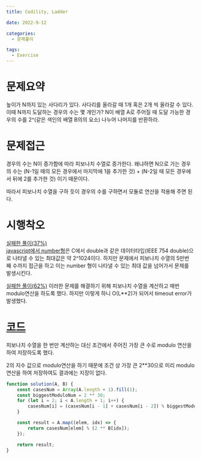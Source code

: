 ```yaml
---
title: Codility, Ladder

date: 2022-9-12

categories:
  - 문제풀이

tags:
  - Exercise
---
```


# 문제요약

높이가 N까지 있는 사다리가 있다. 사다리를 올라갈 때 1개 혹은 2개 씩 올라갈 수 있다. 이때 N까지 도달하는 경우의 수는 몇 개인가? N이 배열 A로 주어질 때 도달 가능한 경우의 수를 2^(같은 색인의 배열 B의의 요소) 나누어 나머지를 반환하라.

# 문제접근

경우의 수는 N이 증가함에 따라 피보나치 수열로 증가한다. 왜냐하면 N으로 가는 경우의 수는 (N-1일 때의 모든 경우에서 마지막에 1을 추가한 것) + (N-2일 때 모든 경우에서 뒤에 2를 추가한 것) 이기 때문이다.

따라서 피보나치 수열을 구하 듯이 경우의 수를 구하면서 모듈로 연산을 적용해 주면 된다.

# 시행착오

[실패한 풀이(37%)](https://app.codility.com/demo/results/training3CWUCT-T4F/)  
[javascript에서 number형](https://developer.mozilla.org/ko/docs/Web/JavaScript/Reference/Global_Objects/Number)은 C에서 double과 같은 데이터타입(IEEE 754 double)으로 나타낼 수 있는 최대값은 약 2^1024이다. 하지만 문제에서 피보나치 수열의 5만번 째 수까지 접근을 하고 이는 number 형이 나타낼 수 있는 최대 값을 넘어가서 문제를 발생시킨다.

[실패한 풀이(62%)](https://app.codility.com/demo/results/trainingJJ6GCZ-FFX/)
이러한 문제를 해결하기 위해 피보나치 수열을 계산하고 매번 modulo연산을 하도록 했다. 하지만 이렇게 하니 O(L\*\*2)가 되어서 timeout error가 발생했다.

# [코드](https://app.codility.com/demo/results/trainingB4N2KD-77G/)

피보나치 수열을 한 번만 계산하는 대신 조건에서 주어진 가장 큰 수로 modulo 연산을 하여 저장하도록 했다.

2의 지수 값으로 modulo연산을 하기 때문에 조건 상 가장 큰 2\*\*30으로 미리 modulo 연산을 하여 저장하여도 결과에는 지장이 없다.

```javascript
function solution(A, B) {
	const casesNum = Array(A.length + 1).fill(1);
	const biggestModuloNum = 2 ** 30;
	for (let i = 2; i < A.length + 1; i++) {
		casesNum[i] = (casesNum[i - 1] + casesNum[i - 2]) % biggestModuloNum;
	}

	const result = A.map((elem, idx) => {
		return casesNum[elem] % (2 ** B[idx]);
	});

	return result;
}
```
